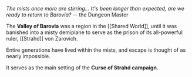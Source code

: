 *The mists once more are stirring... It's been longer than expected, are we ready to return to Barovia?*
-- the Dungeon Master


The **Valley of Barovia** was a region in the [[Shared World]], until it was banished into a misty demiplane to serve as the prison of its all-powerful ruler, [[Strahd]] von Zarovich. 

Entire generations have lived within the mists, and escape is thought of as nearly impossible.

It serves as the main setting of the **Curse of Strahd campaign**.
